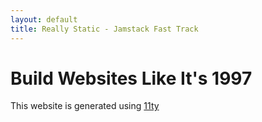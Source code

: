 ```yaml
---
layout: default
title: Really Static - Jamstack Fast Track
---
```


# Build Websites Like It's 1997

This website is generated using [11ty](https://11ty.dev)